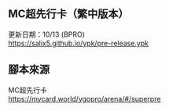 ## MC超先行卡（繁中版本）
更新日期：10/13 (BPRO)  
<https://salix5.github.io/ypk/pre-release.ypk>


## 腳本來源
MC超先行卡  
<https://mycard.world/ygopro/arena/#/superpre>
